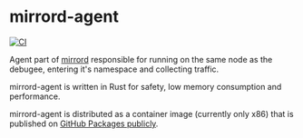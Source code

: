 # mirrord-agent
[![CI](https://github.com/metalbear-co/mirrord-agent/actions/workflows/ci.yaml/badge.svg)](https://github.com/metalbear-co/mirrord-agent/actions/workflows/ci.yaml)

Agent part of [mirrord](https://github.com/metalbear-co/mirrord) responsible for running on the same node as the debugee, entering it's namespace and collecting traffic.

mirrord-agent is written in Rust for safety, low memory consumption and performance.

mirrord-agent is distributed as a container image (currently only x86) that is published on [GitHub Packages publicly](https://github.com/metalbear-co/mirrord-agent/pkgs/container/mirrord-agent). 

